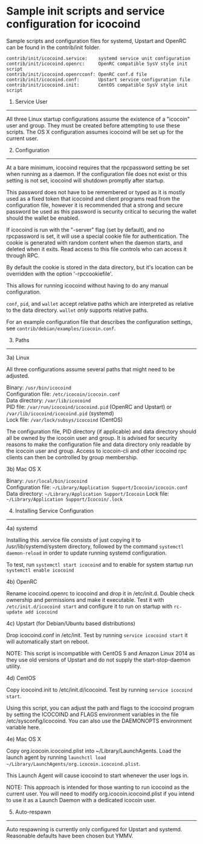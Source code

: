 Sample init scripts and service configuration for icocoind
==========================================================

Sample scripts and configuration files for systemd, Upstart and OpenRC
can be found in the contrib/init folder.

    contrib/init/icocoind.service:    systemd service unit configuration
    contrib/init/icocoind.openrc:     OpenRC compatible SysV style init script
    contrib/init/icocoind.openrcconf: OpenRC conf.d file
    contrib/init/icocoind.conf:       Upstart service configuration file
    contrib/init/icocoind.init:       CentOS compatible SysV style init script

1. Service User
---------------------------------

All three Linux startup configurations assume the existence of a "icocoin" user
and group.  They must be created before attempting to use these scripts.
The OS X configuration assumes icocoind will be set up for the current user.

2. Configuration
---------------------------------

At a bare minimum, icocoind requires that the rpcpassword setting be set
when running as a daemon.  If the configuration file does not exist or this
setting is not set, icocoind will shutdown promptly after startup.

This password does not have to be remembered or typed as it is mostly used
as a fixed token that icocoind and client programs read from the configuration
file, however it is recommended that a strong and secure password be used
as this password is security critical to securing the wallet should the
wallet be enabled.

If icocoind is run with the "-server" flag (set by default), and no rpcpassword is set,
it will use a special cookie file for authentication. The cookie is generated with random
content when the daemon starts, and deleted when it exits. Read access to this file
controls who can access it through RPC.

By default the cookie is stored in the data directory, but it's location can be overridden
with the option '-rpccookiefile'.

This allows for running icocoind without having to do any manual configuration.

`conf`, `pid`, and `wallet` accept relative paths which are interpreted as
relative to the data directory. `wallet` *only* supports relative paths.

For an example configuration file that describes the configuration settings,
see `contrib/debian/examples/icocoin.conf`.

3. Paths
---------------------------------

3a) Linux

All three configurations assume several paths that might need to be adjusted.

Binary:              `/usr/bin/icocoind`  
Configuration file:  `/etc/icocoin/icocoin.conf`  
Data directory:      `/var/lib/icocoind`  
PID file:            `/var/run/icocoind/icocoind.pid` (OpenRC and Upstart) or `/var/lib/icocoind/icocoind.pid` (systemd)  
Lock file:           `/var/lock/subsys/icocoind` (CentOS)  

The configuration file, PID directory (if applicable) and data directory
should all be owned by the icocoin user and group.  It is advised for security
reasons to make the configuration file and data directory only readable by the
icocoin user and group.  Access to icocoin-cli and other icocoind rpc clients
can then be controlled by group membership.

3b) Mac OS X

Binary:              `/usr/local/bin/icocoind`  
Configuration file:  `~/Library/Application Support/Icocoin/icocoin.conf`  
Data directory:      `~/Library/Application Support/Icocoin`
Lock file:           `~/Library/Application Support/Icocoin/.lock`

4. Installing Service Configuration
-----------------------------------

4a) systemd

Installing this .service file consists of just copying it to
/usr/lib/systemd/system directory, followed by the command
`systemctl daemon-reload` in order to update running systemd configuration.

To test, run `systemctl start icocoind` and to enable for system startup run
`systemctl enable icocoind`

4b) OpenRC

Rename icocoind.openrc to icocoind and drop it in /etc/init.d.  Double
check ownership and permissions and make it executable.  Test it with
`/etc/init.d/icocoind start` and configure it to run on startup with
`rc-update add icocoind`

4c) Upstart (for Debian/Ubuntu based distributions)

Drop icocoind.conf in /etc/init.  Test by running `service icocoind start`
it will automatically start on reboot.

NOTE: This script is incompatible with CentOS 5 and Amazon Linux 2014 as they
use old versions of Upstart and do not supply the start-stop-daemon utility.

4d) CentOS

Copy icocoind.init to /etc/init.d/icocoind. Test by running `service icocoind start`.

Using this script, you can adjust the path and flags to the icocoind program by
setting the ICOCOIND and FLAGS environment variables in the file
/etc/sysconfig/icocoind. You can also use the DAEMONOPTS environment variable here.

4e) Mac OS X

Copy org.icocoin.icocoind.plist into ~/Library/LaunchAgents. Load the launch agent by
running `launchctl load ~/Library/LaunchAgents/org.icocoin.icocoind.plist`.

This Launch Agent will cause icocoind to start whenever the user logs in.

NOTE: This approach is intended for those wanting to run icocoind as the current user.
You will need to modify org.icocoin.icocoind.plist if you intend to use it as a
Launch Daemon with a dedicated icocoin user.

5. Auto-respawn
-----------------------------------

Auto respawning is currently only configured for Upstart and systemd.
Reasonable defaults have been chosen but YMMV.
